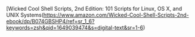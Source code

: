 [Wicked Cool Shell Scripts, 2nd Edition: 101 Scripts for Linux, OS X, and UNIX Systems(https://www.amazon.com/Wicked-Cool-Shell-Scripts-2nd-ebook/dp/B074GBSHP4/ref=sr_1_6?keywords=zsh&qid=1649039474&s=digital-text&sr=1-6)


